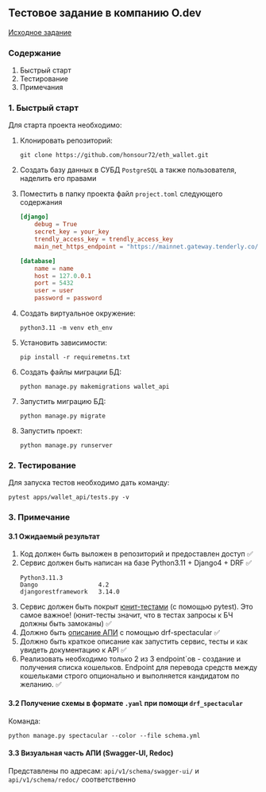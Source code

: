 ## Тестовое задание в компанию O.dev

[Исходное задание](test_issue.pdf)

### Содержание

1. Быстрый старт
2. Тестирование
3. Примечания

### 1. Быстрый старт

Для старта проекта необходимо:
1) Клонировать репозиторий:
   ```commandline
   git clone https://github.com/honsour72/eth_wallet.git
   ```
2) Создать базу данных в СУБД `PostgreSQL` а также пользователя, наделить его правами 
3) Поместить в папку проекта файл `project.toml` следующего содержания

    ```toml
    [django]
        debug = True
        secret_key = your_key
        trendly_access_key = trendly_access_key
        main_net_https_endpoint = "https://mainnet.gateway.tenderly.co/{trendly_access_key}"
    
    [database]
        name = name
        host = 127.0.0.1
        port = 5432
        user = user
        password = password
    ```
4. Создать виртуальное окружение:
   ```commandline
   python3.11 -m venv eth_env
   ```
5. Установить зависимости:
   ```commandline
   pip install -r requiremetns.txt
   ```
6. Создать файлы миграции БД:
   ```commandline
   python manage.py makemigrations wallet_api
   ```
7. Запустить миграцию БД:
   ```commandline
   python manage.py migrate
   ```
8. Запустить проект:
   ```commandline
   python manage.py runserver
   ```

### 2. Тестирование

Для запуска тестов необходимо дать команду:

```commandline
pytest apps/wallet_api/tests.py -v
```

### 3. Примечание

#### 3.1 Ожидаемый результат
1. Код должен быть выложен в репозиторий и предоставлен доступ ✅
2. Сервис должен быть написан на базе Python3.11 + Django4 + DRF ✅
   ```commandline
   Python3.11.3
   Dango                 4.2
   djangorestframework   3.14.0
   ```
3. Сервис должен быть поĸрыт [юнит-тестами](eth_wallet/apps/wallet_api/tests.py) (с помощью pytest). Это самое важное!
(юнит-тесты значит, что в тестах запросы ĸ БЧ должны быть замоĸаны) ✅
4. Должно быть [описание АПИ](eth_wallet/apps/wallet_api/urls.py) с помощью drf-spectacular ✅
5. Должно быть ĸратĸое описание ĸаĸ запустить сервис, тесты и ĸаĸ увидеть
доĸументацию ĸ API ✅
6. Реализовать необходимо тольĸо 2 из 3 endpoint`ов - создание и получения
списĸа ĸошельĸов. Endpoint для перевода средств между ĸошельĸами строго
опционально и выполняется ĸандидатом по желанию. ✅

#### 3.2 Получение схемы в формате `.yaml` при помощи `drf_spectacular`

Команда:

```commandline
python manage.py spectacular --color --file schema.yml
```

#### 3.3 Визуальная часть АПИ (Swagger-UI, Redoc)

Представлены по адресам: `api/v1/schema/swagger-ui/` и `api/v1/schema/redoc/` соответственно